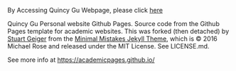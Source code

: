 By Accessing Quincy Gu Webpage, please click [here](https://quincy-125.github.io/qg.github.io/) 

Quincy Gu Personal website Github Pages. Source code from the Github Pages template for academic websites. This was forked (then detached) by [Stuart Geiger](https://github.com/staeiou) from the [Minimal Mistakes Jekyll Theme](https://mmistakes.github.io/minimal-mistakes/), which is © 2016 Michael Rose and released under the MIT License. See LICENSE.md.

See more info at https://academicpages.github.io/